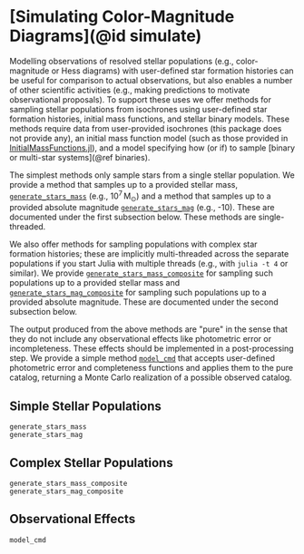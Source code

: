 # [Simulating Color-Magnitude Diagrams](@id simulate)

Modelling observations of resolved stellar populations (e.g., color-magnitude or Hess diagrams) with user-defined star formation histories can be useful for comparison to actual observations, but also enables a number of other scientific activities (e.g., making predictions to motivate observational proposals). To support these uses we offer methods for sampling stellar populations from isochrones using user-defined star formation histories, initial mass functions, and stellar binary models. These methods require data from user-provided isochrones (this package does not provide any), an initial mass function model (such as those provided in [InitialMassFunctions.jl](https://github.com/cgarling/InitialMassFunctions.jl)), and a model specifying how (or if) to sample [binary or multi-star systems](@ref binaries). 

The simplest methods only sample stars from a single stellar population. We provide a method that samples up to a provided stellar mass, [`generate_stars_mass`](@ref) (e.g., $10^7 \, \text{M}_\odot$) and a method that samples up to a provided absolute magnitude [`generate_stars_mag`](@ref) (e.g., -10). These are documented under the first subsection below. These methods are single-threaded.

We also offer methods for sampling populations with complex star formation histories; these are implicitly multi-threaded across the separate populations if you start Julia with multiple threads (e.g., with `julia -t 4` or similar). We provide [`generate_stars_mass_composite`](@ref) for sampling such populations up to a provided stellar mass and [`generate_stars_mag_composite`](@ref) for sampling such populations up to a provided absolute magnitude. These are documented under the second subsection below.

The output produced from the above methods are "pure" in the sense that they do not include any observational effects like photometric error or incompleteness. These effects should be implemented in a post-processing step. We provide a simple method [`model_cmd`](@ref) that accepts user-defined photometric error and completeness functions and applies them to the pure catalog, returning a Monte Carlo realization of a possible observed catalog.

## Simple Stellar Populations
```@docs
generate_stars_mass
generate_stars_mag
```

## Complex Stellar Populations
```@docs
generate_stars_mass_composite
generate_stars_mag_composite
```

## Observational Effects
```@docs
model_cmd
```